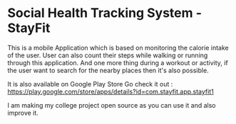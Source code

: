 # Social Health Tracking System - StayFit
This is a mobile Application which is based on monitoring the calorie intake of the user. 
User can also count their steps while walking or running through this application. 
And one more thing during a workout or activity, if the user want to search for the nearby places then it's also possible.

It is also available on Google Play Store Go check it out : https://play.google.com/store/apps/details?id=com.stayfit.app.stayfit1

I am making my college project open source as you can use it and also improve it.
